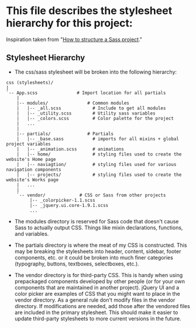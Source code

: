 # This file describes the stylesheet hierarchy for this project:

Inspiration taken from "[How to structure a Sass project](http://thesassway.com/beginner/how-to-structure-a-sass-project)."

## Stylesheet Hierarchy

- The css/sass stylesheet will be broken into the following hierarchy:

```
css (stylesheets)/  
|  
`-- App.scss               # Import location for all partials 
    |  
    |-- modules/               # Common modules  
    |   |-- _all.scss            # Include to get all modules  
    |   |-- _utility.scss        # Utility sass variables 
    |   |-- _colors.scss         # Color palette for the project
    |   ...  
    |  
    |-- partials/              # Partials  
    |   |-- _base.sass           # imports for all mixins + global project variables  
    |   |-- _animation.scss      # animations 
    |   |-- home/                # styling files used to create the website's Home page  
    |   |-- naviagtion/          # styling files used for various navigation components  
    |   |-- projects/            # styling files used to create the website's Works page  
    |   ...  
    |  
    `-- vendor/             # CSS or Sass from other projects  
         |-- _colorpicker-1.1.scss  
         |-- _jquery.ui.core-1.9.1.scss  
         ...  
```

- The modules directory is reserved for Sass code that doesn't cause Sass to actually output CSS. Things like mixin declarations, functions, and variables.

- The partials directory is where the meat of my CSS is constructed. This may be breaking the stylesheets into header, content, sidebar, footer components, etc. or it could be broken into much finer categories (typography, buttons, textboxes, selectboxes, etc.).

- The vendor directory is for third-party CSS. This is handy when using prepackaged components developed by other people (or for your own components that are maintained in another project). jQuery UI and a color picker are examples of CSS that you might want to place in the vendor directory. As a general rule don't modify files in the vendor directory. If modifications are needed, add those after the vendored files are included in the primary stylesheet. This should make it easier to update third-party stylesheets to more current versions in the future.
